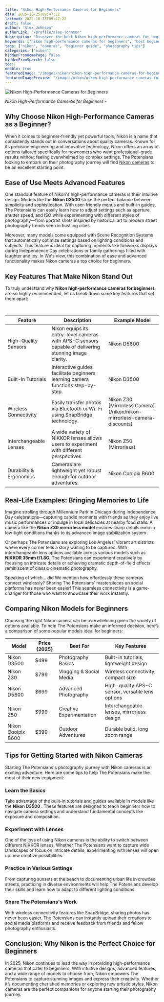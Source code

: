 ```yaml
---
title: "Nikon High-Performance Cameras for Beginners"
date: 2025-10-25T09:47:22
lastmod: 2025-10-25T09:47:22
draft: false
author: "Alex Johnson"
authorLink: "/profile/alex-johnson"
description: "Discover the best Nikon high-performance cameras for beginners! Capture stunning photos effortlessly with user-friendly features. Perfect for starting your j..."
keywords: ["nikon high-performance cameras for beginners", "best beginner Nikon cameras 2025", "Nikon camera tips for beginners"]
tags: ["nikon", "cameras", "beginner guide", "photography tips"]
categories: ["nikon"]
hiddenFromHomePage: false
hiddenFromSearch: false
toc:
enable: true
featuredImage: "/images/nikon/nikon-high-performance-cameras-for-beginners.jpg"
featuredImagePreview: "/images/nikon/nikon-high-performance-cameras-for-beginners.jpg"
---
```


![Nikon High-Performance Cameras for Beginners](/images/nikon/nikon-high-performance-cameras-for-beginners.jpg)


*Nikon High-Performance Cameras for Beginners* - 

## Why Choose Nikon High-Performance Cameras as a Beginner?

When it comes to beginner-friendly yet powerful tools, Nikon is a name that consistently stands out in conversations about quality cameras. Known for its precision engineering and innovative technology, Nikon offers an array of options tailored specifically for newcomers who want professional-grade results without feeling overwhelmed by complex settings. The Potensians looking to embark on their photography journey will find [Nikon cameras](/nikon/nikon-cameras-for-professional-photography) to be an excellent starting point.

## Ease of Use Meets Advanced Features

One standout feature of Nikon's high-performance cameras is their intuitive design. Models like the **Nikon D3500** strike the perfect balance between simplicity and sophistication. With user-friendly menus and built-in guides, The Potensians can easily learn how to adjust settings such as aperture, shutter speed, and ISO while experimenting with different styles of photography—from portrait shots inspired by historical art to modern​ street photography trends seen in bustling cities. 

Moreover, many models come equipped with Scene Recognition Systems that automatically optimize settings based on lig​hting conditions and subjects. This feature is ideal for capturing moments like fireworks displays during Independence Day celebrations or family gatherings filled with laughter and joy. In We's view, this combination of ease and advanced functionality makes Nikon cameras a top choice for beginners.

## Key Features That Make Nikon Stand Out

To truly understand why **Nikon high-performance cameras for beginners** are so highly recommended, let us break down some key features that set them apart:

<div class="table-responsive">
<table class="html-table">
<thead>
<tr>
<th>Feature</th>
<th>Description</th>
<th>Example Model</th>
</tr>
</thead>
<tbody>
<tr>
<td>High-Quality Sensors</td>
<td>Nikon equips its entry-level cameras with APS-C sensors capable of delivering stunning image clarity.</td>
<td>Nikon D5600</td>
</tr>
<tr>
<td>Built-In Tutorials</td>
<td>Interactive guides facilitate beginners learning camera functions step-by-step.</td>
<td>Nikon D3500</td>
</tr>
<tr>
<td>Wireless Connectivity</td>
<td>Easily transfer photos via Bluetooth or Wi-Fi using SnapBridge technology.</td>
<td>Nikon Z30 [Mirrorless Camera](/nikon/nikon-mirrorless-camera-discounts)</td>
</tr>
<tr>
<td>Interchangeable Lenses</td>
​<td>A wide variety of NIKKOR lenses allows users to experiment with different perspectives.</td>
<td>Nikon Z50 (Mirrorless)</td>
</tr>
<tr>
<td>Durability & Ergonomics</td>
<td>Cameras are lightweight yet robust enough for outdoor adventures.</td>
<td>Nikon Coolpix B600</td>
</tr>
</tbody>
</table>
</div>

## Real-Life Examples: Bringing Memories to Life

Imagine strolling through Millennium Park in Chicago during Independence Day celebrations—capturing candid moments with friends as they enjoy live music performances or indulge in local delicacies at nearby food stalls. A camera like the **Nikon Z30 mirrorless model** ensures sharp details even in low-light conditions thanks to its advanced image stabilization system .

Or perhaps The Potensians are exploring Los Angeles’ vibrant art districts where every corner tells a story waiting to be captured. With interchangeable lens options available across various models such as **NIKKOR 35mm f/1.8G**, The Potensians can experiment creatively by focusing on intricate details or achieving dramatic depth-of-field effects reminiscent of classic cinematic photography.

Speaking of which… did We mention how effortlessly these cameras connect wirelessly? Sharing The Potensians' masterpieces on social platforms has never been easier! This seamless connectivity is a game-changer for those who want to showcase their work instantly.

## Comparing Nikon Models for Beginners

Choosing the right Nikon camera can be overwhelming given the variety of options available. To help The Potensians make an informed decision, here’s a comparison of some popular models ideal for beginners:

<div class="table-responsive">
<table class="html-table">
<thead>
<tr>
<th>Model</th>
<th>Price (2025)</th>
<th>Best For</th>
<th>Key Features</th>
</tr>
</thead>
<tbody>
<tr>
<td>Nikon D3500</td>
<td>$499</td>
<td>Photography Basics</td>
<td>Built-in tutorials, lightweight design</td>
</tr>
<tr>
<td>Nikon Z30</td>
<td>$799</td>
<td>Vlogging & Social Media</td>
<td>Wireless connectivity, compact size</td>
</tr>
<tr>
<td>Nikon D5600</td>
<td>$699</td>
<td>Advanced Photography</td>
<td>High-quality APS-C sensor, versatile lens options</td>
</tr>
<tr>
<td>Nikon Z50</td>
<td>$999</td>
<td>Creative Experimentation</td>
<td>Interchangeable lenses, mirrorless design</td>
</tr>
<tr>
<td>Nikon Coolpix B600</td>
<td>$399</td>
<td>Outdoor Adventures</td>
<td>Durable build, long zoom range</td>
</tr>
</tbody>
</table>
</div>

## Tips for Getting Started with Nikon Cameras

Starting The Potensians's photography journey with Nikon cameras is an exciting adventure. Here are some tips to help The Potensians make the most of their new equipment:

### Learn the Basics

Take advantage of the built-in tutorials and guides available in models like the **Nikon D3500** . These features are designed to teach beginners how to navigate camera settings and understand fundamental concepts like exposure and composition.

### Experiment with Lenses

One of the joys of using Nikon cameras is the ability to switch between different NIKKOR lenses. Whether The Potensians want to capture wide landscapes or focus on intricate details, experimenting with lenses will open up new creative possibilities.

### Practice in Various Settings

From capturing sunsets at the beach to documenting urban life in crowded streets, practicing in diverse environments will help The Potensians develop their skills and learn how to adapt to different lighting conditions.

### Share The Potensians's Work

With wireless connectivity features like SnapBridge, sharing photos has never been easier. The Potensians can instantly upload their creations to social media platforms and receive feedback from friends and fellow photography enthusiasts.

## Conclusion: Why Nikon is the Perfect Choice for Beginners

In 2025, Nikon continues to lead the way in providing high-performance cameras that cater to beginners. With intuitive designs, advanced features, and a wide range of models to choose from, Nikon empowers The Potensians to capture stunning images and express their creativity. Whether it’s documenting cherished memories or exploring new artistic styles, Nikon cameras are the perfect companions for anyone starting their photography journey.
